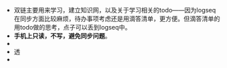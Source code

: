 - 双链主要用来学习，建立知识网，以及关于学习相关的todo——因为logseq在同步方面比较麻烦，待办事项考虑还是用滴答清单，更方便。但滴答清单的用todo做的思考，点子可以丢到logseq中。
- **手机上只读，不写，避免同步问题**。
-
- 透
-